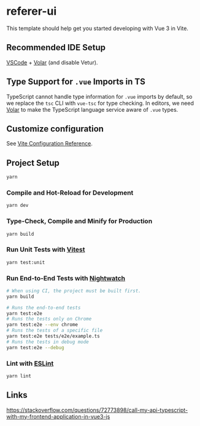 # referer-ui

This template should help get you started developing with Vue 3 in Vite.

## Recommended IDE Setup

[VSCode](https://code.visualstudio.com/) + [Volar](https://marketplace.visualstudio.com/items?itemName=Vue.volar) (and disable Vetur).

## Type Support for `.vue` Imports in TS

TypeScript cannot handle type information for `.vue` imports by default, so we replace the `tsc` CLI with `vue-tsc` for type checking. In editors, we need [Volar](https://marketplace.visualstudio.com/items?itemName=Vue.volar) to make the TypeScript language service aware of `.vue` types.

## Customize configuration

See [Vite Configuration Reference](https://vite.dev/config/).

## Project Setup

```sh
yarn
```

### Compile and Hot-Reload for Development

```sh
yarn dev
```

### Type-Check, Compile and Minify for Production

```sh
yarn build
```

### Run Unit Tests with [Vitest](https://vitest.dev/)

```sh
yarn test:unit
```

### Run End-to-End Tests with [Nightwatch](https://nightwatchjs.org/)

```sh
# When using CI, the project must be built first.
yarn build

# Runs the end-to-end tests
yarn test:e2e
# Runs the tests only on Chrome
yarn test:e2e --env chrome
# Runs the tests of a specific file
yarn test:e2e tests/e2e/example.ts
# Runs the tests in debug mode
yarn test:e2e --debug
```

### Lint with [ESLint](https://eslint.org/)

```sh
yarn lint
```

## Links

https://stackoverflow.com/questions/72773898/call-my-api-typescript-with-my-frontend-application-in-vue3-js
